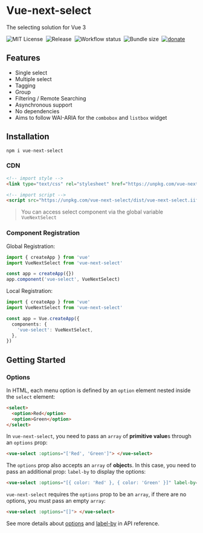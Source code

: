 # Vue-next-select

The selecting solution for Vue 3

![MIT License](https://img.shields.io/github/license/iendeavor/vue-next-select?color=%236f41b8)&nbsp;
![Release](https://img.shields.io/npm/v/vue-next-select?color=%23414db8&label=release)&nbsp;
![Workflow status](https://github.com/iendeavor/vue-next-select/workflows/CI/badge.svg)&nbsp;
![Bundle size](https://img.shields.io/bundlephobia/minzip/vue-next-select)&nbsp;
[![donate](https://img.shields.io/badge/sponsor-paypal-orange)](https://www.paypal.com/paypalme/iendeavor)

## Features

- Single select
- Multiple select
- Tagging
- Group
- Filtering / Remote Searching
- Asynchronous support
- No dependencies
- Aims to follow WAI-ARIA for the `combobox` and `listbox` widget

## Installation

```shell
npm i vue-next-select
```

### CDN

```html
<!-- import style -->
<link type="text/css" rel="stylesheet" href="https://unpkg.com/vue-next-select/dist/index.min.css" />

<!-- import script -->
<script src="https://unpkg.com/vue-next-select/dist/vue-next-select.iife.prod.js"></script>
```

> You can access select component via the global variable `VueNextSelect`

### Component Registration

Global Registration:

```ts
import { createApp } from 'vue'
import VueNextSelect from 'vue-next-select'

const app = createApp({})
app.component('vue-select', VueNextSelect)
```

Local Registration:

```ts
import { createApp } from 'vue'
import VueNextSelect from 'vue-next-select'

const app = Vue.createApp({
  components: {
    'vue-select': VueNextSelect,
  },
})
```

## Getting Started

### Options

In HTML, each menu option is defined by an `option` element nested inside the `select` element:

```html
<select>
  <option>Red</option>
  <option>Green</option>
</select>
```

In `vue-next-select`, you need to pass an `array` of **primitive value**s through an `options` prop:

```html
<vue-select :options="['Red', 'Green']"> </vue-select>
```

The `options` prop also accepts an `array` of **object**s. In this case, you need to pass an additional prop: `label-by`
to display the options:

```html
<vue-select :options="[{ color: 'Red' }, { color: 'Green' }]" label-by="color"> </vue-select>
```

`vue-next-select` requires the `options` prop to be an `array`, if there are no options, you must pass an empty `array`:

```html
<vue-select :options="[]"> </vue-select>
```

See more details about [options](/api-reference#options) and [label-by](/api-reference#label-by) in API reference.
